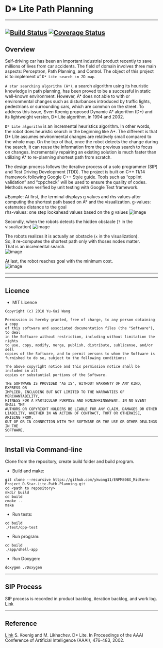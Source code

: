 # D* Lite Path Planning
---
[![Build Status](https://travis-ci.com/ykwang11/ENPM808X_Midterm-Project_D-Star-Lite-Path-Planning.svg?branch=master)](https://travis-ci.com/ykwang11/ENPM808X_Midterm-Project_D-Star-Lite-Path-Planning)
[![Coverage Status](https://coveralls.io/repos/github/ykwang11/ENPM808X_Midterm-Project_D-Star-Lite-Path-Planning/badge.svg?branch=master)](https://coveralls.io/github/ykwang11/ENPM808X_Midterm-Project_D-Star-Lite-Path-Planning?branch=master)
---
## Overview

Self-driving car has been an important industrial product recently to save millions of lives from car accidents. The field of domain involves three main aspects: Perceptron, Path Planning, and Control. The object of this project is to implement of `D* Lite search in 2D map`.

`A star searching algorithm (A*)`, a search algorithm using its heuristic knowledge in path planning, has been proved to be a successful in static well-known environment. However, A* does not able to with or environmental changes such as disturbances introduced by traffic lights, pedestrians or surrounding cars, which are common on the street. To address this issue, Sven Koenig proposed Dynamic A* algorithm (D*) and its lightweight version, D* Lite algorithm, in 1994 and 2002. 

`D* Lite algorithm` is an incremental heuristics algorithm. In other words, the robot does heuristic search in the beginning like A*. The different is that D* Lite assumes environmental changes are relatively small compared to the whole map. On the top of that, once the robot detects the change during the search, it can reuse the information from the previous search to focus on changes. Incrementally repairing an existing solution is much faster than utilizing A* to re-planning shortest path from scratch.

The design process follows the iterative process of a solo programmer (SIP) and Test Driving Development (TDD). The project is built on C++ 11/14 framework following Google C++ Style guide. Tools such as “cpplint validation” and “cppcheck” will be used to ensure the quality of codes. Methods were verified by unit testing with Google Test framework.

#Eample:
At first, the terminal displays g values and rhs values after computing the shortest path based on A* and the visualization. 
g-values: estamates distance to the goal  
rhs-values: one step lookahead values based on the g values
![image](https://github.com/ykwang11/ENPM808X_Midterm-Project_D-Star-Lite-Path-Planning/blob/master/results/visual_demo/ENPM808X-1.png)

Secondly, when the robots detects the hidden obstacle (`?` in the visualization)
![image](https://github.com/ykwang11/ENPM808X_Midterm-Project_D-Star-Lite-Path-Planning/blob/master/results/visual_demo/ENPM808X-2.png)

The robots realizes it is actually an obstacle (`x` in the visualization).   
So, it re-computes the shortest path only with thoses nodes matter.  
That is an incremental search.  
![image](https://github.com/ykwang11/ENPM808X_Midterm-Project_D-Star-Lite-Path-Planning/blob/master/results/visual_demo/ENPM808X-3.png)

At last, the robot reaches goal with the minimum cost.  
![image](https://github.com/ykwang11/ENPM808X_Midterm-Project_D-Star-Lite-Path-Planning/blob/master/results/visual_demo/ENPM808X-4.png)

---

---
## Licence
* MIT Licence  

```
Copyright (c) 2018 Yu-Kai Wang

Permission is hereby granted, free of charge, to any person obtaining a copy
of this software and associated documentation files (the "Software"), to deal
in the Software without restriction, including without limitation the rights
to use, copy, modify, merge, publish, distribute, sublicense, and/or sell
copies of the Software, and to permit persons to whom the Software is
furnished to do so, subject to the following conditions:

The above copyright notice and this permission notice shall be included in all
copies or substantial portions of the Software.

THE SOFTWARE IS PROVIDED "AS IS", WITHOUT WARRANTY OF ANY KIND, EXPRESS OR
IMPLIED, INCLUDING BUT NOT LIMITED TO THE WARRANTIES OF MERCHANTABILITY,
FITNESS FOR A PARTICULAR PURPOSE AND NONINFRINGEMENT. IN NO EVENT SHALL THE
AUTHORS OR COPYRIGHT HOLDERS BE LIABLE FOR ANY CLAIM, DAMAGES OR OTHER
LIABILITY, WHETHER IN AN ACTION OF CONTRACT, TORT OR OTHERWISE, ARISING FROM,
OUT OF OR IN CONNECTION WITH THE SOFTWARE OR THE USE OR OTHER DEALINGS IN THE
SOFTWARE.
```

---
## Install via Command-line  

Clone from the repository, create build folder and build program.  

* Build and make:
```
git clone --recursive https://github.com/ykwang11/ENPM808X_Midterm-Project_D-Star-Lite-Path-Planning.git  
cd <path to repository>  
mkdir build  
cd build  
cmake ..  
make  
```
* Run tests:  
```  
cd build  
./test/cpp-test  
```  
* Run program:   
```  
cd build  
./app/shell-app  
```  
* Run Doxygen:  
```  
doxygen ./Doxygen 
```

---
## SIP Process
SIP process is recorded in product backlog, iteration backlog, and work log.   [Link](https://drive.google.com/drive/folders/1RUn3eqfVhPALQS88JPey561u3MOfQhIE?usp=sharing)

---
## Reference
[Link](http://idm-lab.org/bib/abstracts/papers/aaai02b.pdf)
S. Koenig and M. Likhachev. D* Lite. In Proceedings of the AAAI Conference of Artificial Intelligence (AAAI), 476-483, 2002.

